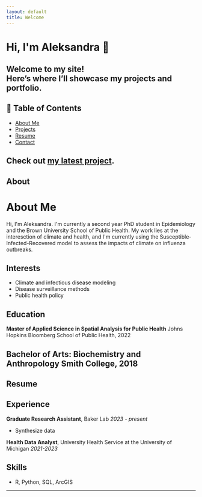 ```yaml
---
layout: default
title: Welcome
---
```


# Hi, I'm Aleksandra 👋

Welcome to my site!  
Here’s where I’ll showcase my projects and portfolio.
---
## 📌 Table of Contents
- [About Me](#about-me)
- [Projects](#projects)
- [Resume](#resume)
- [Contact](#contact)

Check out [my latest project](project1.html).
---
## About 
# About Me
Hi, I'm Aleksandra. I'm currently a second year PhD student in Epidemiology and the Brown University School of Public Health. My work lies at the interesction of climate and health, and I'm currently using the Susceptible-Infected-Recovered model to assess the impacts of climate on influenza outbreaks. 

## Interests
- Climate and infectious disease modeling
- Disease surveillance methods
- Public health policy

## Education
**Master of Applied Science in Spatial Analysis for Public Health**
Johns Hopkins Bloomberg School of Public Health, 2022

**Bachelor of Arts: Biochemistry and Anthropology**
Smith College, 2018
---
## Resume
## Experience
**Graduate Research Assistant**, Baker Lab
*2023 - present*
- Synthesize data

**Health Data Analyst**, University Health Service at the University of Michigan
*2021-2023*

## Skills
- R, Python, SQL, ArcGIS
---
